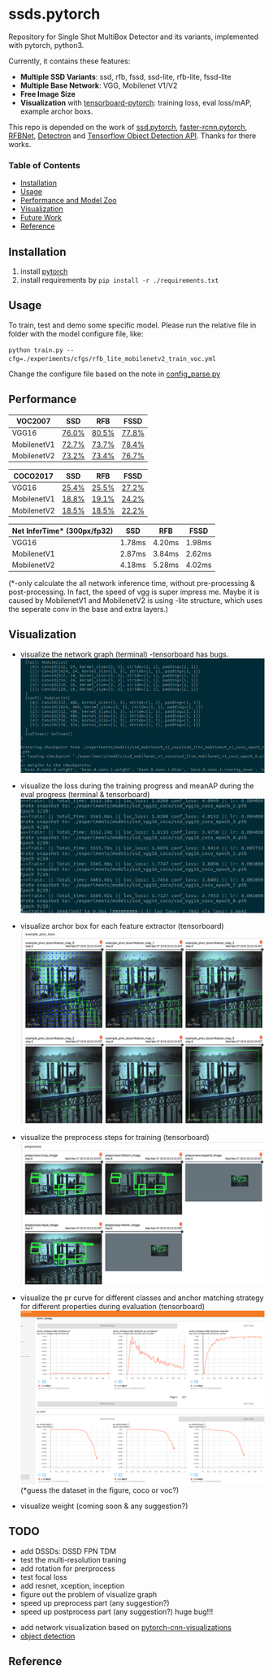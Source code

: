 # ssds.pytorch
Repository for Single Shot MultiBox Detector and its variants, implemented with pytorch, python3.

Currently, it contains these features:
- **Multiple SSD Variants**: ssd, rfb, fssd, ssd-lite, rfb-lite, fssd-lite
- **Multiple Base Network**: VGG, Mobilenet V1/V2
- **Free Image Size**
- **Visualization** with [tensorboard-pytorch](https://github.com/lanpa/tensorboard-pytorch): training loss, eval loss/mAP, example archor boxs.

This repo is depended on the work of [ssd.pytorch](https://github.com/amdegroot/ssd.pytorch), [faster-rcnn.pytorch](https://github.com/jwyang/faster-rcnn.pytorch), [RFBNet](https://github.com/ruinmessi/RFBNet), [Detectron](https://github.com/facebookresearch/Detectron) and [Tensorflow Object Detection API](https://github.com/tensorflow/models/tree/master/research/object_detection). Thanks for there works.

### Table of Contents
- <a href='#installation'>Installation</a>
- <a href='#usage'>Usage</a>
- <a href='#performance'>Performance and Model Zoo</a>
- <a href='#visualization'>Visualization</a>
- <a href='#todo'>Future Work</a>
- <a href='#reference'>Reference</a>

## Installation
1. install [pytorch](http://pytorch.org/)
2. install requirements by `pip install -r ./requirements.txt`

## Usage
To train, test and demo some specific model. Please run the relative file in folder with the model configure file, like:

`python train.py --cfg=./experiments/cfgs/rfb_lite_mobilenetv2_train_voc.yml`

Change the configure file based on the note in [config_parse.py](./lib/utils/config_parse.py)

## Performance

| VOC2007     | SSD                                                                         | RFB                                                                         | FSSD                                                                        |
|-------------|-----------------------------------------------------------------------------|-----------------------------------------------------------------------------|-----------------------------------------------------------------------------|
| VGG16       | [76.0%](https://drive.google.com/open?id=1TS50uVN-9_WJdyO1ImRAW0HFK11RkVlK) | [80.5%](https://drive.google.com/open?id=1bR79OsJY2cidjcI9L1DbXx2zde5sM2nf) | [77.8%](https://drive.google.com/open?id=1HPotrN0oM0oUQu_o-i_VYRYFlT3PKDrr) |
| MobilenetV1 | [72.7%](https://drive.google.com/open?id=1NMxw-bhvHTGThyNl-MKJrsou4n7HyDCG) | [73.7%](https://drive.google.com/open?id=1DWleN7Rcf92QYVAoeSxUeK7COXD4cuPN) | [78.4%](https://drive.google.com/open?id=1BVF7OaFcffJkqXbYBj1pj1nvX7ku8a55) |
| MobilenetV2 | [73.2%](https://drive.google.com/open?id=1SBeSIFv5z9AUtwcrJgPI4Xpc8-BCN6ro) | [73.4%](https://drive.google.com/open?id=1KUh1uvCJS_qEgq1r3t0VEYVge8K8tEzR) | [76.7%](https://drive.google.com/open?id=1t7kxurvfbXNYbFR64EULFSabWQpT256n) |


| COCO2017    | SSD                                                                         | RFB                                                                         | FSSD                                                                        |
|-------------|-----------------------------------------------------------------------------|-----------------------------------------------------------------------------|-----------------------------------------------------------------------------|
| VGG16       | [25.4%](https://drive.google.com/open?id=1Bkt_nZW4fe_UrLyPOVltq0C7cTpABlQI) | [25.5%](https://drive.google.com/open?id=1j5G0dDuvofGh5POUPk0s9ys8by0wEDFL) | [27.2%](https://drive.google.com/open?id=1qf5ccFDp2TVP-7xUggrabfWwwYt5BTrG) |
| MobilenetV1 | [18.8%](https://drive.google.com/open?id=1yBpd3aIDvlK2j7HxsNj8kJuASTCaN5Bo) | [19.1%](https://drive.google.com/open?id=1SexO9XZFpMK2JGmr0mTGqosud-tb2wNe) | [24.2%](https://drive.google.com/open?id=1jRDwuXIeST4F5UBY2Z379nvkxz_OtxVd) |
| MobilenetV2 | [18.5%](https://drive.google.com/open?id=1FXjPnJ3X7PdH7Ii6lOEFA8EkKif4Ppnn) | [18.5%](https://drive.google.com/open?id=1uRfoi6iJo8Vd5yYMhzFJ97_l3NLtQhf-) | [22.2%](https://drive.google.com/open?id=1lOOjp4ZG1tkggSIbilT5ajKUJ-a-GRMK) |

| Net InferTime* (300px/fp32) | SSD    | RFB    | FSSD   |
|-----------------------------|--------|--------|--------|
| VGG16                       | 1.78ms | 4.20ms | 1.98ms |
| MobilenetV1                 | 2.87ms | 3.84ms | 2.62ms |
| MobilenetV2                 | 4.18ms | 5.28ms | 4.02ms |

(*-only calculate the all network inference time, without pre-processing & post-processing. 
In fact, the speed of vgg is super impress me. Maybe it is caused by MobilenetV1 and MobilenetV2 is using -lite structure, which uses the seperate conv in the base and extra layers.)

## Visualization

- visualize the network graph (terminal) -tensorboard has bugs.
![graph](./doc/imgs/graph.jpg)

- visualize the loss during the training progress and meanAP during the eval progress (terminal & tensorboard)
![train process](./doc/imgs/train_process.jpg)

- visualize archor box for each feature extractor (tensorboard)
![archor box](./doc/imgs/archor_box.jpg)

- visualize the preprocess steps for training (tensorboard)
![preprocess](./doc/imgs/preprocess.jpg)

- visualize the pr curve for different classes and anchor matching strategy for different properties during evaluation (tensorboard)
![pr_curve](./doc/imgs/pr_curve.jpg)
(*guess the dataset in the figure, coco or voc?)

- visualize weight (coming soon & any suggestion?)

## TODO
- add DSSDs: DSSD FPN TDM
- test the multi-resolution traning
- add rotation for prerprocess
- test focal loss
- add resnet, xception, inception
- figure out the problem of visualize graph
- speed up preprocess part (any suggestion?)
- speed up postprocess part (any suggestion?) huge bug!!!
<!-- - add half precision based on [csarofeen/examples](https://github.com/csarofeen/examples/tree/dist_fp16) -->
- add network visualization based on [pytorch-cnn-visualizations](https://github.com/utkuozbulak/pytorch-cnn-visualizations)
- [object detection](https://github.com/handong1587/handong1587.github.io/blob/master/_posts/deep_learning/2015-10-09-object-detection.md)
<!-- - convert to tensorrt based on [this](https://docs.nvidia.com/deeplearning/sdk/tensorrt-api/topics/topics/workflows/manually_construct_tensorrt_engine.html) -->

## Reference

